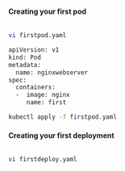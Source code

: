 #### Creating your first pod

```sh

vi firstpod.yaml 

apiVersion: v1
kind: Pod
metadata:
  name: nginxwebserver
spec:
  containers:
  -  image: nginx
     name: first

kubectl apply -f firstpod.yaml

```

#### Creating your first deployment

```sh

vi firstdeploy.yaml 



```
